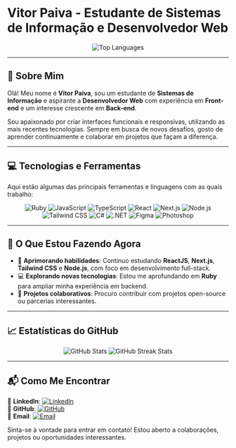 # **Vitor Paiva - Estudante de Sistemas de Informação e Desenvolvedor Web**  
<p align="center">
  <img src="https://github-readme-stats-git-masterrstaa-rickstaa.vercel.app/api/top-langs/?username=vitorpaiv4&bg_color=000&border_color=179443&title_color=179443&text_color=FFF" alt="Top Languages" />
</p>

---

## 🌟 **Sobre Mim**  
Olá! Meu nome é **Vitor Paiva**, sou um estudante de **Sistemas de Informação** e aspirante a **Desenvolvedor Web** com experiência em **Front-end** e um interesse crescente em **Back-end**.  

Sou apaixonado por criar interfaces funcionais e responsivas, utilizando as mais recentes tecnologias. Sempre em busca de novos desafios, gosto de aprender continuamente e colaborar em projetos que façam a diferença.  

---

## 💻 **Tecnologias e Ferramentas**  
Aqui estão algumas das principais ferramentas e linguagens com as quais trabalho:  

<p align="center">
  <img src="https://img.shields.io/badge/-Ruby-red?style=flat-square&logo=ruby&logoColor=white" alt="Ruby" />
  <img src="https://img.shields.io/badge/-JavaScript-yellow?style=flat-square&logo=javascript&logoColor=white" alt="JavaScript" />
  <img src="https://img.shields.io/badge/-TypeScript-blue?style=flat-square&logo=typescript&logoColor=white" alt="TypeScript" />
  <img src="https://img.shields.io/badge/-React-blue?style=flat-square&logo=react&logoColor=white" alt="React" />
  <img src="https://img.shields.io/badge/-Next.js-black?style=flat-square&logo=next.js&logoColor=white" alt="Next.js" />
  <img src="https://img.shields.io/badge/-Node.js-339933?style=flat-square&logo=node.js&logoColor=white" alt="Node.js" />
  <img src="https://img.shields.io/badge/-Tailwind_CSS-38B2AC?style=flat-square&logo=tailwind-css&logoColor=white" alt="Tailwind CSS" />
  <img src="https://img.shields.io/badge/-C%23-239120?style=flat-square&logo=c-sharp&logoColor=white" alt="C#" />
  <img src="https://img.shields.io/badge/-.NET-512BD4?style=flat-square&logo=.net&logoColor=white" alt=".NET" />
  <img src="https://img.shields.io/badge/-Figma-F24E1E?style=flat-square&logo=figma&logoColor=white" alt="Figma" />
  <img src="https://img.shields.io/badge/-Photoshop-31A8FF?style=flat-square&logo=adobe-photoshop&logoColor=white" alt="Photoshop" />
</p>

---

## 🚀 **O Que Estou Fazendo Agora**  
- 🌱 **Aprimorando habilidades**: Continuo estudando **ReactJS**, **Next.js**, **Tailwind CSS** e **Node.js**, com foco em desenvolvimento full-stack.  
- 💻 **Explorando novas tecnologias**: Estou me aprofundando em **Ruby** para ampliar minha experiência em backend.  
- 🤝 **Projetos colaborativos**: Procuro contribuir com projetos open-source ou parcerias interessantes.  

---

## 📈 **Estatísticas do GitHub**  
<p align="center">
  <img src="https://github-readme-stats-git-masterrstaa-rickstaa.vercel.app/api?username=vitorpaiv4&show_icons=true&bg_color=000&border_color=179443&title_color=179443&text_color=FFF&icon_color=179443" alt="GitHub Stats" />
  <img src="https://github-readme-streak-stats.herokuapp.com?user=vitorpaiv4&theme=black-ice&hide_border=true&stroke=179443&ring=179443&fire=FF901F&currStreakNum=FFF&sideNums=FFF&currStreakLabel=179443&sideLabels=FFF&dates=666" alt="GitHub Streak Stats" />
</p>

---

## 📬 **Como Me Encontrar**  
📌 **LinkedIn**: [![LinkedIn](https://img.shields.io/badge/-LinkedIn-blue?style=flat-square&logo=linkedin&logoColor=white)](https://www.linkedin.com/in/vitor-paiva-programador/)  
📌 **GitHub**: [![GitHub](https://img.shields.io/badge/-GitHub-181717?style=flat-square&logo=github&logoColor=white)](https://github.com/vitorpaiv4)  
📌 **Email**: [![Email](https://img.shields.io/badge/-Email-red?style=flat-square&logo=gmail&logoColor=white)](mailto:paivavitorr@outlook.com)  

Sinta-se à vontade para entrar em contato! Estou aberto a colaborações, projetos ou oportunidades interessantes.  



